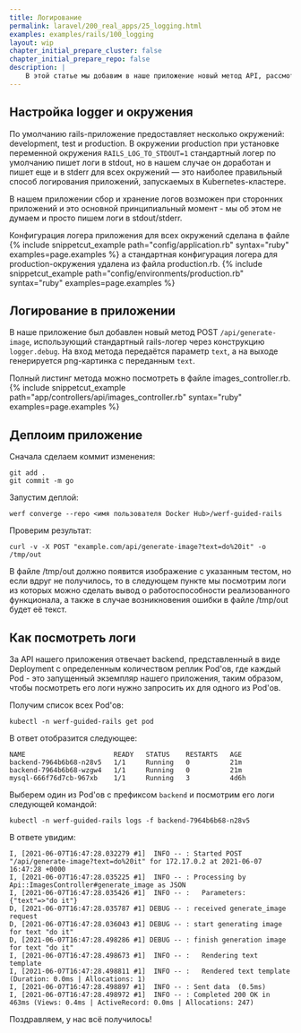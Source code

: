 ```yaml
---
title: Логирование
permalink: laravel/200_real_apps/25_logging.html
examples: examples/rails/100_logging
layout: wip
chapter_initial_prepare_cluster: false
chapter_initial_prepare_repo: false
description: |
    В этой статье мы добавим в наше приложение новый метод API, рассмотрим тему логирования и просмотра логов запущенного приложения, сконфигурируем приложение чтобы логи мог подхватить Kubernetes.
---
```


## Настройка logger и окружения

По умолчанию rails-приложение предоставляет несколько окружений: development, test и production.
В окружении production при установке переменной окружения `RAILS_LOG_TO_STDOUT=1` стандартный логер по умолчанию пишет логи в stdout, но в нашем случае он доработан и пишет еще и в stderr для всех окружений — это наиболее правильный способ логирования приложений, запускаемых в Kubernetes-кластере.

В нашем приложении сбор и хранение логов возможен при сторонних приложений и это основной принципиальный момент - мы об этом не думаем и просто пишем логи в stdout/stderr.

Конфигурация логера приложения для всех окружений сделана в файле {% include snippetcut_example path="config/application.rb" syntax="ruby" examples=page.examples %} а стандартная конфигурация логера для production-окружения удалена из файла production.rb.
{% include snippetcut_example path="config/environments/production.rb" syntax="ruby" examples=page.examples %}

## Логирование в приложении

В наше приложение был добавлен новый метод POST `/api/generate-image`, использующий стандартный rails-логер через конструкцию `logger.debug`. На вход метода передаётся параметр `text`, а на выходе генерируется png-картинка с переданным `text`.

Полный листинг метода можно посмотреть в файле images_controller.rb.
{% include snippetcut_example path="app/controllers/api/images_controller.rb" syntax="ruby" examples=page.examples %}

## Деплоим приложение

Сначала сделаем коммит изменения:

```shell
git add .
git commit -m go
```

Запустим деплой:

```shell
werf converge --repo <имя пользователя Docker Hub>/werf-guided-rails
```

Проверим результат:

```shell
curl -v -X POST "example.com/api/generate-image?text=do%20it" -o /tmp/out
```

В файле /tmp/out должно появится изображение с указанным тестом, но если вдруг не получилось, то в следующем пункте мы посмотрим логи из которых можно сделать вывод о работоспособности реализованного функционала, а также в случае возникновения ошибки в файле /tmp/out будет её текст.

## Как посмотреть логи

За API нашего приложения отвечает backend, представленный в виде Deployment с определенным количеством реплик Pod'ов, где каждый Pod - это запущенный экземпляр нашего приложения, таким образом, чтобы посмотреть его логи нужно запросить их для одного из Pod'ов.

Получим список всех Pod'ов:

```shell
kubectl -n werf-guided-rails get pod
```

В ответ отобразится следующее:
```shell
NAME                      READY   STATUS    RESTARTS   AGE
backend-7964b6b68-n28v5   1/1     Running   0          21m
backend-7964b6b68-wzgw4   1/1     Running   0          21m
mysql-666f76d7cb-967xb    1/1     Running   3          4d6h
```

Выберем один из Pod'ов с префиксом `backend` и посмотрим его логи следующей командой:

```shell
kubectl -n werf-guided-rails logs -f backend-7964b6b68-n28v5
```

В ответе увидим:
```shell
I, [2021-06-07T16:47:28.032279 #1]  INFO -- : Started POST "/api/generate-image?text=do%20it" for 172.17.0.2 at 2021-06-07 16:47:28 +0000
I, [2021-06-07T16:47:28.035225 #1]  INFO -- : Processing by Api::ImagesController#generate_image as JSON
I, [2021-06-07T16:47:28.035426 #1]  INFO -- :   Parameters: {"text"=>"do it"}
D, [2021-06-07T16:47:28.035787 #1] DEBUG -- : received generate_image request
D, [2021-06-07T16:47:28.036043 #1] DEBUG -- : start generating image for text "do it"
D, [2021-06-07T16:47:28.498286 #1] DEBUG -- : finish generation image for text "do it"
I, [2021-06-07T16:47:28.498673 #1]  INFO -- :   Rendering text template
I, [2021-06-07T16:47:28.498811 #1]  INFO -- :   Rendered text template (Duration: 0.0ms | Allocations: 1)
I, [2021-06-07T16:47:28.498897 #1]  INFO -- : Sent data  (0.5ms)
I, [2021-06-07T16:47:28.498972 #1]  INFO -- : Completed 200 OK in 463ms (Views: 0.4ms | ActiveRecord: 0.0ms | Allocations: 247)
```
Поздравляем, у нас всё получилось!
